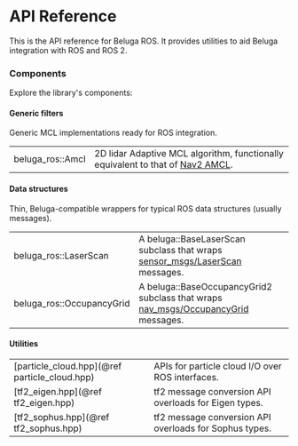 # API Reference

This is the API reference for Beluga ROS. It provides utilities to aid Beluga integration with ROS and ROS 2.

### Components

Explore the library's components:

#### Generic filters

Generic MCL implementations ready for ROS integration.

| | |
|-|-|
| beluga_ros::Amcl | 2D lidar Adaptive MCL algorithm, functionally equivalent to that of [Nav2 AMCL](https://index.ros.org/p/nav2_amcl). |

#### Data structures

Thin, Beluga-compatible wrappers for typical ROS data structures (usually messages).

| | |
|-|-|
| beluga_ros::LaserScan | A beluga::BaseLaserScan subclass that wraps [sensor_msgs/LaserScan](https://docs.ros2.org/latest/api/sensor_msgs/msg/LaserScan.html) messages. |
| beluga_ros::OccupancyGrid | A beluga::BaseOccupancyGrid2 subclass that wraps [nav_msgs/OccupancyGrid](https://docs.ros2.org/latest/api/nav_msgs/msg/OccupancyGrid.html) messages. |

#### Utilities

| | |
|-|-|
| [particle_cloud.hpp](@ref particle_cloud.hpp) | APIs for particle cloud I/O over ROS interfaces. |
| [tf2_eigen.hpp](@ref tf2_eigen.hpp) | tf2 message conversion API overloads for Eigen types. |
| [tf2_sophus.hpp](@ref tf2_sophus.hpp) | tf2 message conversion API overloads for Sophus types. |
